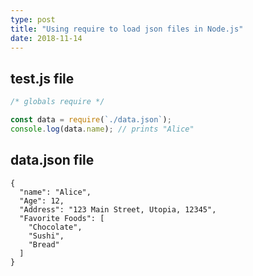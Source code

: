 ```yaml
---
type: post
title: "Using require to load json files in Node.js"
date: 2018-11-14
---
```


## test.js file
```js
/* globals require */

const data = require(`./data.json`);
console.log(data.name); // prints "Alice"
```

## data.json file
```
{
  "name": "Alice",
  "Age": 12,
  "Address": "123 Main Street, Utopia, 12345",
  "Favorite Foods": [
    "Chocolate",
    "Sushi",
    "Bread"
  ]
}
```

